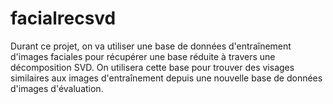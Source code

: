 # facialrecsvd

Durant ce projet, on va utiliser une base de données d'entraînement d'images faciales pour récupérer une base réduite à travers une décomposition SVD. On utilisera cette base pour trouver des visages similaires aux images d'entraînement depuis une nouvelle base de données d'images d'évaluation.
